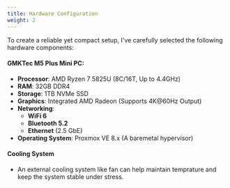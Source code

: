 ```yaml
---
title: Hardware Configuration
weight: 2
---
```


To create a reliable yet compact setup, I've carefully selected the following hardware components:

#### GMKTec M5 Plus Mini PC:
- **Processor**: AMD Ryzen 7 5825U (8C/16T, Up to 4.4GHz)
- **RAM**: 32GB DDR4
- **Storage**: 1TB NVMe SSD
- **Graphics**: Integrated AMD Radeon (Supports 4K@60Hz Output)
- **Networking**:
  - **WiFi 6**
  - **Bluetooth 5.2**
  - **Ethernet** (2.5 GbE)
- **Operating System**: Proxmox VE 8.x (A baremetal hypervisor)

#### Cooling System
- An external cooling system like fan can help maintain temprature and keep the system stable under stress.